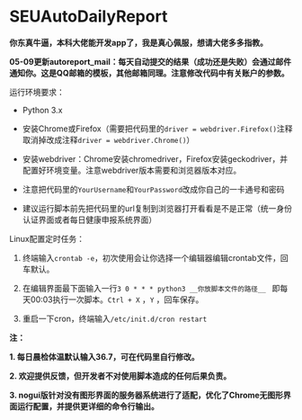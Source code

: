 # SEUAutoDailyReport

**你东真牛逼，本科大佬能开发app了，我是真心佩服，想请大佬多多指教。** 



**05-09更新autoreport_mail：每天自动提交的结果（成功还是失败）会通过邮件通知你。这是QQ邮箱的模板，其他邮箱同理。注意修改代码中有关账户的参数。** 



运行环境要求：

+ Python 3.x

+ 安装Chrome或Firefox（需要把代码里的`driver = webdriver.Firefox()`注释取消掉改成注释`driver = webdriver.Chrome()`）

+ 安装webdriver：Chrome安装chromedriver，Firefox安装geckodriver，并配置好环境变量。注意webdriver版本需要和浏览器版本对应。

+ 注意把代码里的`YourUsername`和`YourPassword`改成你自己的一卡通号和密码

+ 建议运行脚本前先把代码里的url复制到浏览器打开看看是不是正常（统一身份认证界面或者每日健康申报系统界面）



Linux配置定时任务：

1. 终端输入`crontab -e`，初次使用会让你选择一个编辑器编辑crontab文件，回车默认。

2. 在编辑界面最下面输入一行`3 0 * * * python3 __你放脚本文件的路径__ ` 即每天00:03执行一次脚本。`Ctrl + X` ，`Y` ，回车保存。

3. 重启一下cron，终端输入`/etc/init.d/cron restart` 



**注：** 

**1. 每日晨检体温默认输入36.7，可在代码里自行修改。** 

**2. 欢迎提供反馈，但开发者不对使用脚本造成的任何后果负责。** 

**3. nogui版针对没有图形界面的服务器系统进行了适配，优化了Chrome无图形界面运行配置，并提供更详细的命令行输出。** 
